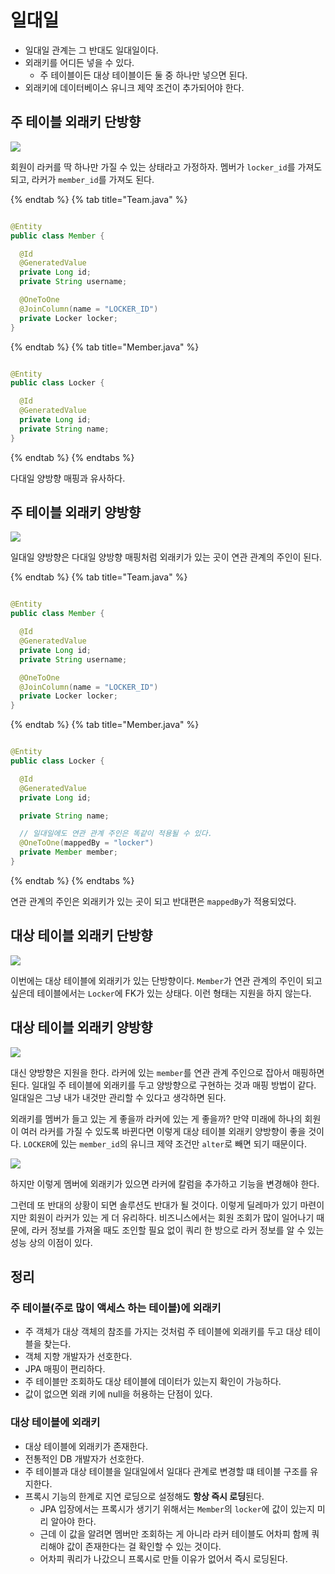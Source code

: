 # 일대일

- 일대일 관계는 그 반대도 일대일이다.
- 외래키를 어디든 넣을 수 있다.
    - 주 테이블이든 대상 테이블이든 둘 중 하나만 넣으면 된다.
- 외래키에 데이터베이스 유니크 제약 조건이 추가되어야 한다.

## 주 테이블 외래키 단방향

![](../../.gitbook/assets/kimyounghan-orm-jpa/06/Screen%20Shot%202021-03-20%20at%202.12.46%20PM.png)

회원이 라커를 딱 하나만 가질 수 있는 상태라고 가정하자. 멤버가 `locker_id`를 가져도 되고, 라커가 `member_id`를 가져도 된다.

{% endtab %} {% tab title="Team.java" %}

```java

@Entity
public class Member {

  @Id
  @GeneratedValue
  private Long id;
  private String username;

  @OneToOne
  @JoinColumn(name = "LOCKER_ID")
  private Locker locker;
}

```

{% endtab %} {% tab title="Member.java" %}

```java

@Entity
public class Locker {

  @Id
  @GeneratedValue
  private Long id;
  private String name;
}
```

{% endtab %} {% endtabs %}

다대일 양방향 매핑과 유사하다.

## 주 테이블 외래키 양방향

![](../../.gitbook/assets/kimyounghan-orm-jpa/06/screenshot%202021-03-20%20오후%202.26.09.png)

일대일 양방향은 다대일 양방향 매핑처럼 외래키가 있는 곳이 연관 관계의 주인이 된다.

{% endtab %} {% tab title="Team.java" %}

```java

@Entity
public class Member {

  @Id
  @GeneratedValue
  private Long id;
  private String username;

  @OneToOne
  @JoinColumn(name = "LOCKER_ID")
  private Locker locker;
}

```

{% endtab %} {% tab title="Member.java" %}

```java

@Entity
public class Locker {

  @Id
  @GeneratedValue
  private Long id;

  private String name;

  // 일대일에도 연관 관계 주인은 똑같이 적용될 수 있다.
  @OneToOne(mappedBy = "locker")
  private Member member;
}
```

{% endtab %} {% endtabs %}

연관 관계의 주인은 외래키가 있는 곳이 되고 반대편은 `mappedBy`가 적용되었다.

## 대상 테이블 외래키 단방향

![](../../.gitbook/assets/kimyounghan-orm-jpa/06/screenshot%202021-03-20%20오후%202.28.24.png)

이번에는 대상 테이블에 외래키가 있는 단방향이다. `Member`가 연관 관계의 주인이 되고 싶은데 테이블에서는 `Locker`에 FK가 있는 상태다. 이런 형태는 지원을 하지
않는다.

## 대상 테이블 외래키 양방향

![](../../.gitbook/assets/kimyounghan-orm-jpa/06/screenshot%202021-03-20%20오후%202.31.20.png)

대신 양방향은 지원을 한다. 라커에 있는 `member`를 연관 관계 주인으로 잡아서 매핑하면 된다. 일대일 주 테이블에 외래키를 두고 양방향으로 구현하는 것과 매핑 방법이 같다.
일대일은 그냥 내가 내것만 관리할 수 있다고 생각하면 된다.

외래키를 멤버가 들고 있는 게 좋을까 라커에 있는 게 좋을까? 만약 미래에 하나의 회원이 여러 라커를 가질 수 있도록 바뀐다면 이렇게 대상 테이블 외래키 양방향이 좋을
것이다. `LOCKER`에 있는 `member_id`의 유니크 제약 조건만 `alter`로 빼면 되기 때문이다.

![](../../.gitbook/assets/kimyounghan-orm-jpa/06/Screen%20Shot%202021-03-20%20at%202.12.46%20PM.png)

하지만 이렇게 멤버에 외래키가 있으면 라커에 칼럼을 추가하고 기능을 변경해야 한다.

그런데 또 반대의 상황이 되면 솔루션도 반대가 될 것이다. 이렇게 딜레마가 있기 마련이지만 회원이 라커가 있는 게 더 유리하다. 비즈니스에서는 회원 조회가 많이 일어나기 때문에,
라커 정보를 가져올 때도 조인할 필요 없이 쿼리 한 방으로 라커 정보를 알 수 있는 성능 상의 이점이 있다.

## 정리

### 주 테이블(주로 많이 액세스 하는 테이블)에 외래키

- 주 객체가 대상 객체의 참조를 가지는 것처럼 주 테이블에 외래키를 두고 대상 테이블을 찾는다.
- 객체 지향 개발자가 선호한다.
- JPA 매핑이 편리하다.
- 주 테이블만 조회하도 대상 테이블에 데이터가 있는지 확인이 가능하다.
- 값이 없으면 외래 키에 null을 허용하는 단점이 있다.

### 대상 테이블에 외래키

- 대상 테이블에 외래키가 존재한다.
- 전통적인 DB 개발자가 선호한다.
- 주 테이블과 대상 테이블을 일대일에서 일대다 관계로 변경할 떄 테이블 구조를 유지한다.
- 프록시 기능의 한계로 지연 로딩으로 설정해도 **항상 즉시 로딩**된다.
    - JPA 입장에서는 프록시가 생기기 위해서는 `Member`의 `locker`에 값이 있는지 미리 알아야 한다.
    - 근데 이 값을 알려면 멤버만 조회하는 게 아니라 라커 테이블도 어차피 함께 쿼리해야 값이 존재한다는 걸 확인할 수 있는 것이다.
    - 어차피 쿼리가 나갔으니 프록시로 만들 이유가 없어서 즉시 로딩된다.